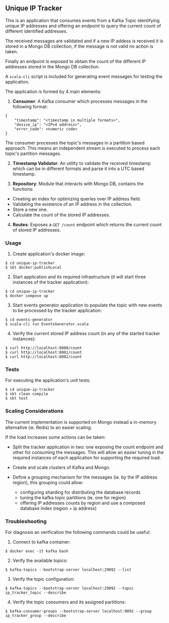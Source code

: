 ## Unique IP Tracker

This is an application that consumes events from a Kafka Topic identifying unique IP addresses and offering an endpoint to query the current count of different identified addresses.

The received messages are validated and if a new IP addess is received it is stored in a Mongo DB collection, if the message is not valid no action is taken.

Finally an endpoint is exposed to obtain the count of the different IP addresses stored in the Mongo DB collection.

A `scala-cli` script is included for generating event messages for testing the application.

The application is formed by 4 main elements:

1. **Consumer**: A Kafka consumer which processes messages in the following format:

```
{
    "timestamp": "<timestamp in multiple formats>",
    "device_ip": "<IPv4 address>",
    "error_code": <numeric code>
}
```

The consumer processes the topic's messages in a partition based approach. This means an independent stream is executed to process each topic's partition messages.

2. **Timestamp Validator**: An utility to validate the received timestamp which can be in different formats and parse it into a UTC based timestamp.


3. **Repository**: Module that interacts with Mongo DB, contains the functions:

- Creating an index for optimizing queries over IP address field.
- Validating the existence of an IP address in the collection.
- Store a new one.
- Calculate the count of the stored IP addresses.

4. **Routes**: Exposes a `GET /count` endpoint which returns the current count of stored IP addresses.

### Usage

1. Create application's docker image:

```
$ cd unique-ip-tracker
$ sbt docker:publishLocal
```

2. Start application and its required infrastructure (it will start three instances of the tracker application):

```
$ cd unique-ip-tracker
$ docker compose up
```

3. Start events generator application to populate the topic with new events to be processed by the tracker application:

```
$ cd events-generator
$ scala-cli run EventsGenerator.scala
```

4. Verify the current stored IP address count (in any of the started tracker instances):

```
$ curl http://localhost:8080/count
$ curl http://localhost:8081/count
$ curl http://localhost:8082/count
```

### Tests

For executing the application's unit tests:

```
$ cd unique-ip-tracker
$ sbt clean compile
$ sbt test
```

### Scaling Considerations

The current implementation is supported on Mongo instead a in-memory alternative (ie. Redis) to an easier scaling.

If the load increases some actions can be taken:

- Split the tracker application in two: one exposing the count endpoint and other for consuming the messages. This will allow an easier tuning in the required instances of each application for supporting the required load.


- Create and scale clusters of Kafka and Mongo.


- Define a grouping mechanism for the messages (ie. by the IP address region), this grouping could allow:

  - configuring sharding for distributing the database records
  - tuning the kafka topic partitions (ie. one for region)
  - offering IP addresses counts by region and use a composed database index (region + ip address)  

### Troubleshooting

For diagnosis an verification the following commands could be useful:

1. Connect to kafka container:

```
$ docker exec -it kafka bash
```

2. Verify the available topics:

```
$ kafka-topics --bootstrap-server localhost:29092 --list
```

3. Verify the topic configuration:

```
$ kafka-topics --bootstrap-server localhost:29092 --topic ip_tracker_topic --describe
```

4. Verify the topic consumers and its assigned partitions:

```
$ kafka-consumer-groups --bootstrap-server localhost:9092 --group ip_tracker_group --describe
```
